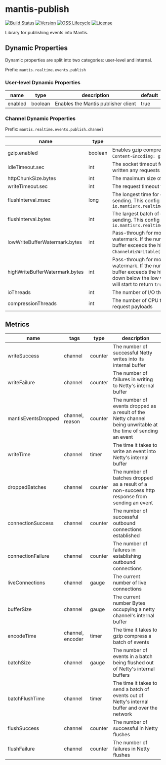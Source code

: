 # mantis-publish

[![Build Status](https://img.shields.io/travis/com/Netflix/mantis-publish.svg)](https://travis-ci.com/Netflix/mantis-publish)
[![Version](https://img.shields.io/bintray/v/netflixoss/maven/mantis-publish.svg)](https://bintray.com/netflixoss/maven/mantis-publish/_latestVersion)
[![OSS Lifecycle](https://img.shields.io/osslifecycle/Netflix/mantis-publish.svg)](https://github.com/Netflix/mantis-publish)
[![License](https://img.shields.io/github/license/Netflix/mantis-publish.svg)](https://www.apache.org/licenses/LICENSE-2.0)

Library for publishing events into Mantis.

## Dynamic Properties

Dynamic properties are split into two categories: user-level and internal.

Prefix: `mantis.realtime.events.publish`

### User-level Dynamic Properties

| name | type | description | default |
| ---- | ---- | ----------- | ------- |
| enabled | boolean | Enables the Mantis publisher client| true |

### Channel Dynamic Properties

Prefix: `mantis.realtime.events.publish.channel`

| name | type | description | default |
| ---- | ---- | ----------- | ------- |
| gzip.enabled | boolean | Enables gzip compression for request bodies and adds `Content-Encoding: gzip` to request headers | true |
| idleTimeout.sec | int | The socket timeout for channels that haven't read or written any requests for at least this time | 300 |
| httpChunkSize.bytes | int | The maximum size of http requests | 32768 |
| writeTimeout.sec | int | The request timeout for channel sending http requests | 1 |
| flushInterval.msec | long | The longest time for events to accumulate before sending. This config works in conjunction with `io.mantisrx.realtime.events.netty.flushIntervalBytes` | 50 |
| flushInterval.bytes | int | The largest batch of events to accumulate before sending. This config works in conjunction with `io.mantisrx.realtime.events.netty.flushIntervalMs` | 524288 |
| lowWriteBufferWatermark.bytes | int | Pass-through for modifying Netty's write buffer low watermark. If the number of bytes queued in the write buffer exceeds the high water mark, `Channel#isWritable()` will start to return `false` | 524288 |
| highWriteBufferWatermark.bytes | int | Pass-through for modifying Netty's write buffer high watermark. If the number of bytes queued in the write buffer exceeds the high water mark and then dropped down below the low water mark, `Channel#isWritable()` will start to return `true` again | 524288 |
| ioThreads | int | The number of I/O threads to allocate to Netty | 1 |
| compressionThreads | int | The number of CPU threads to allocate to compressing request payloads | 1 |

## Metrics

| name | tags | type | description |
| ---- | ---- | ---- | ----------- |
| writeSuccess | channel | counter | The number of successful Netty writes into its internal buffer |
| writeFailure | channel | counter | The number of failures in writing to Netty's internal buffer |
| mantisEventsDropped | channel, reason | counter | The number of events dropped as a result of the Netty channel being unwritable at the time of sending an event |
| writeTime | channel | timer | The time it takes to write an event into Netty's internal buffer |
| droppedBatches | channel | counter | The number of batches dropped as a result of a non-success http response from sending an event |
| connectionSuccess | channel | counter | The number of successful outbound connections established |
| connectionFailure | channel | counter | The number of failures in establishing outbound connections |
| liveConnections | channel | gauge | The current number of live connections |
| bufferSize | channel | gauge | The current number Bytes occupying a netty channel's internal buffer |
| encodeTime | channel, encoder | timer | The time it takes to gzip compress a batch of events |
| batchSize | channel | gauge | The number of events in a batch being flushed out of Netty's internal buffers |
| batchFlushTime | channel | timer | The time it takes to send a batch of events out of Netty's internal buffer and over the network |
| flushSuccess | channel | counter | The number of successful in Netty flushes |
| flushFailure | channel | counter | The number of failures in Netty flushes |
